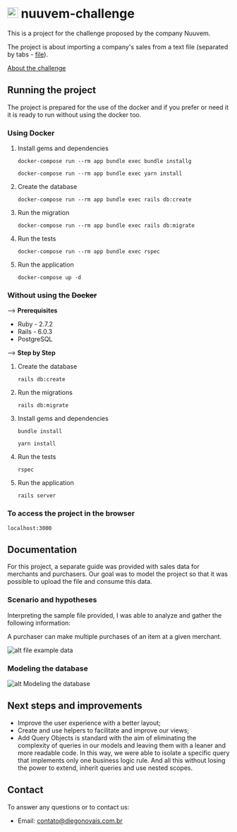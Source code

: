 # <img src="https://assets.nuuvem.com/assets/fe/images/nuuvem_logo-ab61ec645af3a6db7df0140d4792f31a.svg" alt="qcx" width="24" /> nuuvem-challenge

This is a project for the challenge proposed by the company Nuuvem.

The project is about importing a company's sales from a text file (separated by tabs - [file](example_input.tab)).

[About the challenge](about.md)

## Running the project

The project is prepared for the use of the docker and if you prefer or need it it is ready to run without using the docker too.

### Using Docker

1. Install gems and dependencies
	```
	docker-compose run --rm app bundle exec bundle installg
	```
	```
	docker-compose run --rm app bundle exec yarn install
	```

2. Create the database
	```
	docker-compose run --rm app bundle exec rails db:create
	```

3. Run the migration
	```
	docker-compose run --rm app bundle exec rails db:migrate
	```

4. Run the tests
	```
	docker-compose run --rm app bundle exec rspec
	```

5. Run the application
	```
	docker-compose up -d
	```

### Without using the <s> Docker </s>

 --> **Prerequisites**
 - Ruby - 2.7.2
 - Rails - 6.0.3
 - PostgreSQL

 -->   **Step by Step**
1. Create the database
	```
	rails db:create
	```
2. Run the migrations
	```
	rails db:migrate
	```
3. Install gems and dependencies
	```
	bundle install
	```
	```
	yarn install
	```
4. Run the tests
	```
	rspec
	```
5. Run the application
	```
	rails server
	```

### To access the project in the browser

```
localhost:3000
```

## Documentation
For this project, a separate guide was provided with sales data for merchants and purchasers. Our goal was to model the project so that it was possible to upload the file and consume this data.

### Scenario and hypotheses

Interpreting the sample file provided, I was able to analyze and gather the following information:

A purchaser can make multiple purchases of an item at a given merchant.

![alt file example data](https://res.cloudinary.com/dp5pbmxdl/image/upload/v1608175017/Screen_Shot_2020-12-16_at_18.06.12_jsjafs.png)

### Modeling the database

![alt Modeling the database](https://res.cloudinary.com/dp5pbmxdl/image/upload/v1608175037/der_zpwz80.png)

## Next steps and improvements

- Improve the user experience with a better layout;
- Create and use helpers to facilitate and improve our views;
- Add Query Objects is standard with the aim of eliminating the complexity of queries in our models and leaving them with a leaner and more readable code. In this way, we were able to isolate a specific query that implements only one business logic rule. And all this without losing the power to extend, inherit queries and use nested scopes.

## Contact
To answer any questions or to contact us:
- Email: contato@diegonovais.com.br